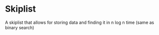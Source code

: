 # Skiplist
A skiplist that allows for storing data and finding it in n log n time (same as binary search)
